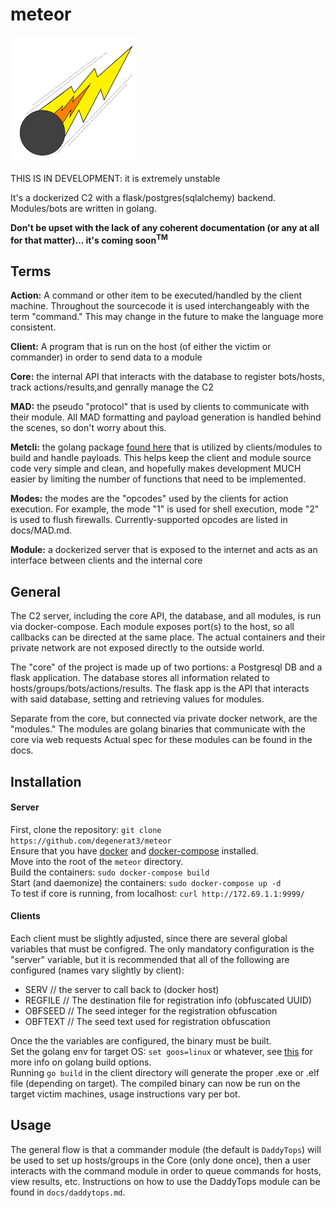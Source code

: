 # meteor
![Meteor](docs/images/small_meteor_art.png?raw=true "I clearly don't do graphic design...")  

THIS IS IN DEVELOPMENT: it is extremely unstable

It's a dockerized C2 with a flask/postgres(sqlalchemy) backend.  Modules/bots are written in golang.  

**Don't be upset with the lack of any coherent documentation (or any at all for that matter)... it's coming soon<sup>TM</sup>**
## Terms
**Action:** A command or other item to be executed/handled by the client machine.  Throughout the sourcecode it is used interchangeably with the term "command."  This may change in the future to make the language more consistent.

**Client:** A program that is run on the host (of either the victim or commander) in order to send data to a module

**Core:** the internal API that interacts with the database to register bots/hosts, track actions/results,and genrally manage the C2  

**MAD:** the pseudo "protocol" that is used by clients to communicate with their module.  All MAD formatting and payload generation is handled behind the scenes, so don't worry about this.

**Metcli:** the golang package [found here](https://github.com/degenerat3/metcli) that is utilized by clients/modules to build and handle payloads. This helps keep the client and module source code very simple and clean, and hopefully makes development MUCH easier by limiting the number of functions that need to be implemented.  

**Modes:** the modes are the "opcodes" used by the clients for action execution. For example, the mode "1" is used for shell execution, mode "2" is used to flush firewalls. Currently-supported opcodes are listed in docs/MAD.md.  

**Module:** a dockerized server that is exposed to the internet and acts as an interface between clients and the internal core

## General
The C2 server, including the core API, the database, and all modules, is run via docker-compose.  Each module exposes port(s) to the host, so all callbacks can be directed at the same place.  The actual containers and their private network are not exposed directly to the outside world.  

The "core" of the project is made up of two portions: a Postgresql DB and a flask application.  The database stores all information related to hosts/groups/bots/actions/results.  The flask app is the API that interacts with said database, setting and retrieving values for modules.  

Separate from the core, but connected via private docker network, are the "modules."  The modules are golang binaries that communicate with the core via web requests  Actual spec for these modules can be found in the docs.

## Installation  
#### Server   
First, clone the repository: `git clone https://github.com/degenerat3/meteor`  
Ensure that you have [docker](https://www.docker.com/) and [docker-compose](https://docs.docker.com/compose/install/) installed.  
Move into the root of the `meteor` directory.  
Build the containers: `sudo docker-compose build`  
Start (and daemonize) the containers: `sudo docker-compose up -d`  
To test if core is running, from localhost: `curl http://172.69.1.1:9999/`  

#### Clients
Each client must be slightly adjusted, since there are several global variables that must be configred. The only mandatory configuration is the "server" variable, but it is recommended that all of the following are configured (names vary slightly by client):  
 - SERV     // the server to call back to (docker host)
 - REGFILE  // The destination file for registration info (obfuscated UUID)
 - OBFSEED  // The seed integer for the registration obfuscation
 - OBFTEXT  // The seed text used for registration obfuscation  

 Once the the variables are configured, the binary must be built.  
 Set the golang env for target OS: `set goos=linux` or whatever, see [this](https://golang.org/pkg/go/build/) for more info on golang build options.  
 Running `go build` in the client directory will generate the proper .exe or .elf file (depending on target). 
 The compiled binary can now be run on the target victim machines, usage instructions vary per bot.


## Usage
The general flow is that a commander module (the default is `DaddyTops`) will be used to set up hosts/groups in the Core (only done once), then a user interacts with the command module in order to queue commands for hosts, view results, etc. Instructions on how to use the DaddyTops module can be found in `docs/daddytops.md`.
